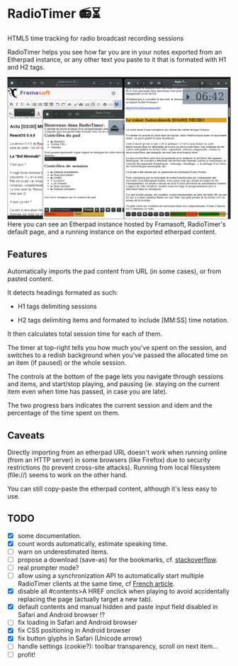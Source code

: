 # RadioTimer 📻⏳
HTML5 time tracking for radio broadcast recording sessions

RadioTimer helps you see how far you are in your notes exported from an Etherpad instance, or any other text you paste to it that is formated with H1 and H2 tags.

![RadioTimer screenshot](shot_radiotimer.png)
Here you can see an Etherpad instance hosted by Framasoft, RadioTimer's default page, and a running instance on the exported etherpad content.

## Features

Automatically imports the pad content from URL (in some cases), or from pasted content.

It detects headings formated as such:

* H1 tags delimiting sessions

* H2 tags delimiting items and formated to include \[MM:SS\] time notation.

It then calculates total session time for each of them.

The timer at top-right tells you how much you've spent on the session, and switches to a redish background when you've passed the allocated time on an item (if paused) or the whole session.

The controls at the bottom of the page lets you navigate through sessions and items, and start/stop playing, and pausing (ie. staying on the current item even when time has passed, in case you are late).

The two progress bars indicates the current session and idem and the percentage of the time spent on them.

## Caveats

Directly importing from an etherpad URL doesn't work when running online (from an HTTP server) in some browsers (like Firefox) due to security restrictions (to prevent cross-site attacks). Running from local filesystem (file://) seems to work on the other hand.

You can still copy-paste the etherpad content, although it's less easy to use.

## TODO

- [x] some documentation.
- [x] count words automatically, estimate speaking time.
- [ ] warn on underestimated items.
- [ ] propose a download (save-as) for the bookmarks, cf. [stackoverflow](http://stackoverflow.com/questions/283956/is-there-any-way-to-specify-a-suggested-filename-when-using-data-uri).
- [ ] real prompter mode?
- [ ] allow using a synchronization API to automatically start multiple RadioTimer clients at the same time, cf [French article](https://blog.cloudfrancois.fr/synchroniser-une-presentation-slides-html-css-js-entre-plusieurs-navigateurs/).
- [x] disable all #contents>A HREF onclick when playing to avoid accidentally replacing the page (actually target a new tab).
- [x] default contents and manual hidden and paste input field disabled in Safari and Android browser !?
- [ ] fix loading in Safari and Android browser
- [x] fix CSS positioning in Android browser
- [x] fix button glyphs in Safari (Unicode arrow)
- [ ] handle settings (cookie?): toolbar transparency, scroll on next item...
- [ ] profit!

